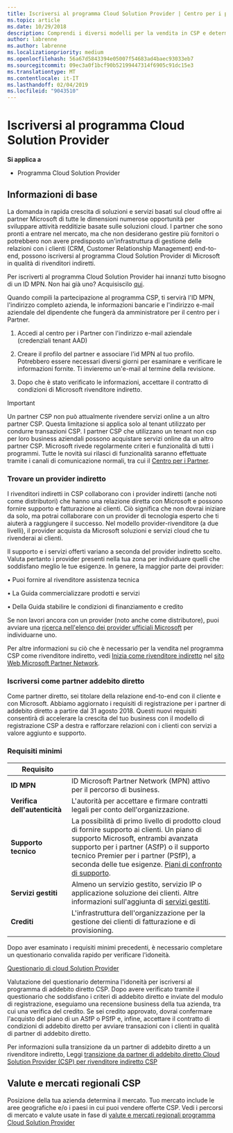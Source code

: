 ```yaml
---
title: Iscriversi al programma Cloud Solution Provider | Centro per i partner
ms.topic: article
ms.date: 10/29/2018
description: Comprendi i diversi modelli per la vendita in CSP e determina qual è il più adatto alla tua attività
author: labrenne
ms.author: labrenne
ms.localizationpriority: medium
ms.openlocfilehash: 56a67d5843394e05007f54683ad4baec93033eb7
ms.sourcegitcommit: 09ec3a0f1bcf90b52199447314f6905c91dc15e3
ms.translationtype: MT
ms.contentlocale: it-IT
ms.lasthandoff: 02/04/2019
ms.locfileid: "9043510"
---
```

# <a name="enroll-in-the-cloud-solution-provider-program"></a>Iscriversi al programma Cloud Solution Provider

**Si applica a**

- Programma Cloud Solution Provider  


## <a name="get-started"></a>Informazioni di base

La domanda in rapida crescita di soluzioni e servizi basati sul cloud offre ai partner Microsoft di tutte le dimensioni numerose opportunità per sviluppare attività redditizie basate sulle soluzioni cloud. I partner che sono pronti a entrare nel mercato, ma che non desiderano gestire più fornitori o potrebbero non avere predisposto un'infrastruttura di gestione delle relazioni con i clienti (CRM, Customer Relationship Management) end-to-end, possono iscriversi al programma Cloud Solution Provider di Microsoft in qualità di rivenditori indiretti.

Per iscriverti al programma Cloud Solution Provider hai innanzi tutto bisogno di un ID MPN. Non hai già uno? Acquisiscilo [qui](https://epe.mspartner.microsoft.com/EPE/portal/en-US?partnerid=).

Quando compili la partecipazione al programma CSP, ti servirà l'ID MPN, l'indirizzo completo azienda, le informazioni bancarie e l'indirizzo e-mail aziendale del dipendente che fungerà da amministratore per il centro per i Partner.

1. Accedi al centro per i Partner con l'indirizzo e-mail aziendale (credenziali tenant AAD)

2. Creare il profilo del partner e associare l'id MPN al tuo profilo.
Potrebbero essere necessari diversi giorni per esaminare e verificare le informazioni fornite. Ti invieremo un'e-mail al termine della revisione.

3. Dopo che è stato verificato le informazioni, accettare il contratto di condizioni di Microsoft rivenditore indiretto.

> [!IMPORTANT]  
> Un partner CSP non può attualmente rivendere servizi online a un altro partner CSP. Questa limitazione si applica solo al tenant utilizzato per condurre transazioni CSP. I partner CSP che utilizzano un tenant non csp per loro business aziendali possono acquistare servizi online da un altro partner CSP. Microsoft rivede regolarmente criteri e funzionalità di tutti i programmi. Tutte le novità sui rilasci di funzionalità saranno effettuate tramite i canali di comunicazione normali, tra cui il [Centro per i Partner](https://partner.microsoft.com/en-us/pcv/announcements).

### <a name="find-an-indirect-provider"></a>Trovare un provider indiretto

I rivenditori indiretti in CSP collaborano con i provider indiretti (anche noti come distributori) che hanno una relazione diretta con Microsoft e possono fornire supporto e fatturazione ai clienti. Ciò significa che non dovrai iniziare da solo, ma potrai collaborare con un provider di tecnologia esperto che ti aiuterà a raggiungere il successo. Nel modello provider-rivenditore (a due livelli), il provider acquista da Microsoft soluzioni e servizi cloud che tu rivenderai ai clienti.

Il supporto e i servizi offerti variano a seconda del provider indiretto scelto. Valuta pertanto i provider presenti nella tua zona per individuare quelli che soddisfano meglio le tue esigenze. In genere, la maggior parte dei provider: 

• Puoi fornire al rivenditore assistenza tecnica

• La Guida commercializzare prodotti e servizi 

• Della Guida stabilire le condizioni di finanziamento e credito

Se non lavori ancora con un provider (noto anche come distributore), puoi avviare una [ricerca nell'elenco dei provider ufficiali Microsoft](https://partnercenter.microsoft.com/partner/find-a-provider) per individuarne uno.

Per altre informazioni su ciò che è necessario per la vendita nel programma CSP come rivenditore indiretto, vedi [Inizia come rivenditore indiretto](https://partner.microsoft.com/cloud-solution-provider/whats-required) nel [sito Web Microsoft Partner Network](https://partner.microsoft.com/). 



### <a name="enroll-as-a-direct-bill-partner"></a>Iscriversi come partner addebito diretto

Come partner diretto, sei titolare della relazione end-to-end con il cliente e con Microsoft. Abbiamo aggiornato i requisiti di registrazione per i partner di addebito diretto a partire dal 31 agosto 2018. Questi nuovi requisiti consentirà di accelerare la crescita del tuo business con il modello di registrazione CSP a destra e rafforzare relazioni con i clienti con servizi a valore aggiunto e supporto. 

### <a name="minimum-requirements"></a>Requisiti minimi

|**Requisito**|                             |
|--------------------------------|--------------------------------------------------------------|
|**ID MPN**   |ID Microsoft Partner Network (MPN) attivo per il percorso di business.    |
|**Verifica dell'autenticità**   |L'autorità per accettare e firmare contratti legali per conto dell'organizzazione.|
|**Supporto tecnico**   |La possibilità di primo livello di prodotto cloud di fornire supporto ai clienti. Un piano di supporto Microsoft, entrambi avanzata supporto per i partner (ASfP) o il supporto tecnico Premier per i partner (PSfP), a seconda delle tue esigenze. [Piani di confronto di supporto](https://partner.microsoft.com/en-US/support/partnersupport). |
|**Servizi gestiti**   |Almeno un servizio gestito, servizio IP o applicazione soluzione dei clienti. Altre informazioni sull'aggiunta di [servizi gestiti](https://partner.microsoft.com/en-US/business-opportunities/managed-services-provider).|
|**Crediti** |L'infrastruttura dell'organizzazione per la gestione dei clienti di fatturazione e di provisioning. 


Dopo aver esaminato i requisiti minimi precedenti, è necessario completare un questionario convalida rapido per verificare l'idoneità. 

[Questionario di cloud Solution Provider](https://partner.microsoft.com/cloud-solution-provider/assessment)

Valutazione del questionario determina l'idoneità per iscriversi al programma di addebito diretto CSP. Dopo avere verificato tramite il questionario che soddisfano i criteri di addebito diretto e inviate del modulo di registrazione, eseguiamo una recensione business della tua azienda, tra cui una verifica del credito. Se sei credito approvato, dovrai confermare l'acquisto del piano di un ASfP o PSfP e, infine, accettare il contratto di condizioni di addebito diretto per avviare transazioni con i clienti in qualità di partner di addebito diretto.

Per informazioni sulla transizione da un partner di addebito diretto a un rivenditore indiretto, Leggi [transizione da partner di addebito diretto Cloud Solution Provider (CSP) per rivenditore indiretto CSP](transition-direct-to-indirect.md)

## <a name="csp-regional-markets-and-currencies"></a>Valute e mercati regionali CSP

Posizione della tua azienda determina il mercato. Tuo mercato include le aree geografiche e/o i paesi in cui puoi vendere offerte CSP. Vedi i percorsi di mercato e valute usate in fase di [valute e mercati regionali programma Cloud Solution Provider](regional-authorization-overview.md)




